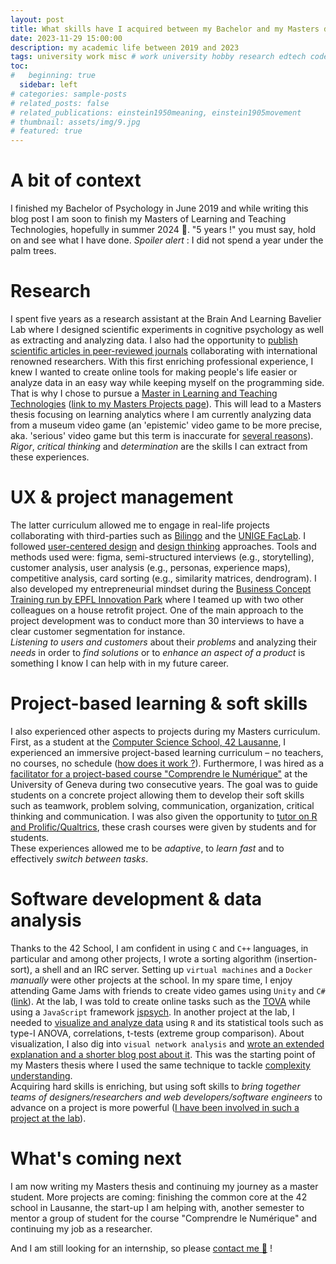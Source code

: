 ```yaml
---
layout: post
title: What skills have I acquired between my Bachelor and my Masters degree?
date: 2023-11-29 15:00:00
description: my academic life between 2019 and 2023
tags: university work misc # work university hobby research edtech code ux ui data psychology videogames misc 
toc:
#   beginning: true
  sidebar: left
# categories: sample-posts
# related_posts: false
# related_publications: einstein1950meaning, einstein1905movement
# thumbnail: assets/img/9.jpg
# featured: true
---
```


# A bit of context

I finished my Bachelor of Psychology in June 2019 and while writing this blog post I am soon to finish my Masters of Learning and Teaching Technologies, hopefully in summer 2024 🤞. "5 years !" you must say, hold on and see what I have done. *Spoiler alert* : I did not spend a year under the palm trees.

# Research

I spent five years as a <a ref="https://www.unige.ch/fapse/brainlearning/">research assistant at the Brain And Learning Bavelier Lab</a> where I designed scientific experiments in cognitive psychology as well as extracting and analyzing data. I also had the opportunity to [publish scientific articles in peer-reviewed journals](https://kennethrioja.github.io/projects/#publications) collaborating with international renowned researchers. With this first enriching professional experience, I knew I wanted to create online tools for making people's life easier or analyze data in an easy way while keeping myself on the programming side. That is why I chose to pursue a [Master in Learning and Teaching Technologies](https://maltt.unige.ch/) ([link to my Masters Projects page](https://edutechwiki.unige.ch/fmediawiki/index.php?title=Utilisateur:Kenneth_Rioja)). This will lead to a Masters thesis focusing on learning analytics where I am currently analyzing data from a museum video game (an 'epistemic' video game to be more precise, aka. 'serious' video game but this term is inaccurate for [several reasons](https://kennethrioja.github.io/)).<br>
*Rigor*, *critical thinking* and *determination* are the skills I can extract from these experiences.

# UX & project management

The latter curriculum allowed me to engage in real-life projects collaborating with third-parties such as [Bilingo](https://kennethrioja.github.io/projects/vg_findher) and the [UNIGE FacLab](https://kennethrioja.github.io/projects/ux_unigefaclab). I followed [user-centered design](https://www.editions-eyrolles.com/Livre/9782212141436/methodes-de-design-ux) and [design thinking](https://dschool.stanford.edu/resources/getting-started-with-design-thinking) approaches. Tools and methods used were: figma, semi-structured interviews (e.g., storytelling), customer analysis, user analysis (e.g., personas, experience maps), competitive analysis, card sorting (e.g., similarity matrices, dendrogram). I also developed my entrepreneurial mindset during the [Business Concept Training run by EPFL Innovation Park](https://www.science2market.ch/) where I teamed up with two other colleagues on a house retrofit project. One of the main approach to the project development was to conduct more than 30 interviews to have a clear customer segmentation for instance.<br>
*Listening to users and customers* about their *problems* and analyzing their *needs* in order to *find solutions* or to *enhance an aspect of a product* is something I know I can help with in my future career.

# Project-based learning & soft skills

I also experienced other aspects to projects during my Masters curriculum. First, as a student at the [Computer Science School, 42 Lausanne](https://www.42lausanne.ch/), I experienced an immersive project-based learning curriculum – no teachers, no courses, no schedule ([how does it work ?](https://kennethrioja.github.io/)). Furthermore, I was hired as a [facilitator for a project-based course "Comprendre le Numérique"](https://www.linkedin.com/feed/update/urn:li:activity:7046450909467336704/) at the University of Geneva during two consecutive years. The goal was to guide students on a concrete project allowing them to develop their soft skills such as teamwork, problem solving, communication, organization, critical thinking and communication. I was also given the opportunity to [tutor on R and Prolific/Qualtrics](https://www.unige.ch/numerique/take-over), these crash courses were given by students and for students.<br>
These experiences allowed me to be *adaptive*, to *learn fast* and to effectively *switch between tasks*.

# Software development & data analysis

Thanks to the 42 School, I am confident in using `C` and `C++` languages, in particular and among other projects, I wrote a sorting algorithm (insertion-sort), a shell and an IRC server. Setting up `virtual machines` and a `Docker` *manually* were other projects at the school. In my spare time, I enjoy attending Game Jams with friends to create video games using `Unity` and `C#` ([link](https://kennethrioja.github.io/projects)). At the lab, I was told to create online tasks such as the [TOVA](https://kennethrioja.github.io/projects/misc_tova) while using a `JavaScript` framework [jspsych](https://www.jspsych.org/7.3/). In another project at the lab, I needed to [visualize and analyze data](https://kennethrioja.github.io/projects/da_ranalyses) using `R` and its statistical tools such as type-I ANOVA, correlations, t-tests (extreme group comparison). About visualization, I also dig into `visual network analysis` and [wrote an extended explanation and a shorter blog post about it](https://kennethrioja.github.io/projects/da_vnaintro). This was the starting point of my Masters thesis where I used the same technique to tackle [complexity understanding](https://kennethrioja.github.io/projects/da_mastersthesis).<br>
Acquiring hard skills is enriching, but using soft skills to *bring together teams of designers/researchers and web developers/software engineers* to advance on a project is more powerful ([I have been involved in such a project at the lab](https://kennethrioja.github.io/)).

# What's coming next

I am now writing my Masters thesis and continuing my journey as a master student. More projects are coming: finishing the common core at the 42 school in Lausanne, the start-up I am helping with, another semester to mentor a group of student for the course "Comprendre le Numérique" and continuing my job as a researcher. 

And I am still looking for an internship, so please [contact me 🎉](https://kennethrioja.github.io/) !